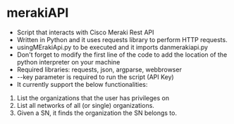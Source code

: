 # merakiAPI
- Script that interacts with Cisco Meraki Rest API <br/>
- Written in Python and it uses requests library to perform HTTP requests. <br/>
- usingMErakiApi.py to be executed and it imports danmerakiapi.py <br/>
- Don't forget to modify the first line of the code to add the location of the python interpreter on your machine <br/>
- Required libraries: requests, json, argparse, webbrowser <br/>
- --key parameter is required to run the script (API Key) <br/>
- It currently support the below functionalities: <br/>
1) List the organizations that the user has privileges on <br/>
2) List all networks of all (or single) organizations. <br/>
3) Given a SN, it finds the organization the SN belongs to.

